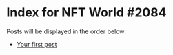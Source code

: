 # Index for NFT World #2084
Posts will be displayed in the order below:

- [Your first post](./001-first.md)

